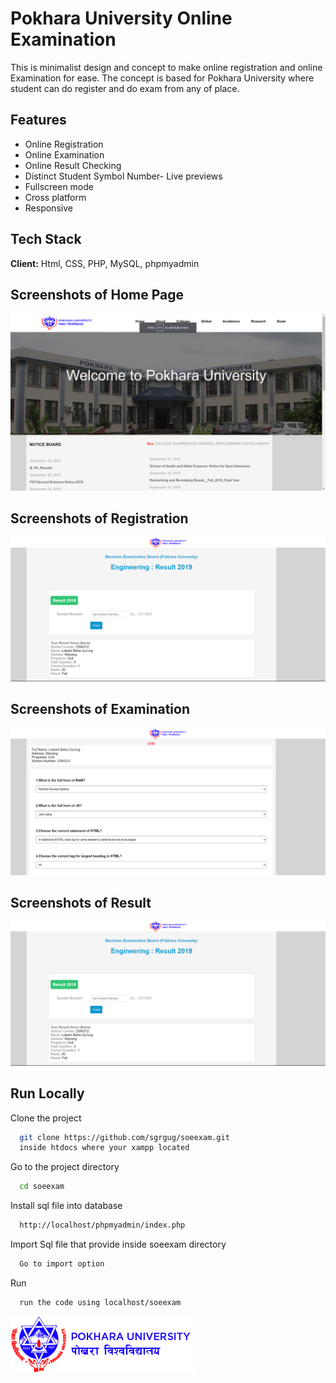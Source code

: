 
# Pokhara University Online Examination

This is minimalist design and concept to make online registration and online Examination for ease. The concept is based for Pokhara University where student can do register and do exam from any of place.
## Features
- Online Registration
- Online Examination
- Online Result Checking
- Distinct Student Symbol Number- Live previews
- Fullscreen mode
- Cross platform
- Responsive


## Tech Stack

**Client:** Html, CSS, PHP, MySQL, phpmyadmin



## Screenshots of Home Page
![App Screenshot](https://raw.githubusercontent.com/sgrgug/soeexam/master/img/Screenshot%20PU%20Exam.png)

## Screenshots of Registration
![App Screenshot](https://raw.githubusercontent.com/sgrgug/soeexam/master/img/Screenshot%20Result.png)

## Screenshots of Examination
![App Screenshot](https://raw.githubusercontent.com/sgrgug/soeexam/master/img/Screenshot%20Online%20%20Examination.png)

## Screenshots of Result
![App Screenshot](https://raw.githubusercontent.com/sgrgug/soeexam/master/img/Screenshot%20Result.png)


## Run Locally

Clone the project

```bash
  git clone https://github.com/sgrgug/soeexam.git
  inside htdocs where your xampp located
```

Go to the project directory

```bash
  cd soeexam
```

Install sql file into database

```bash
  http://localhost/phpmyadmin/index.php
```

Import Sql file that provide inside soeexam directory

```bash
  Go to import option
```

Run

```bash
  run the code using localhost/soeexam
```


![Logo](https://raw.githubusercontent.com/sgrgug/soeexam/master/img/pu_logo.png)

